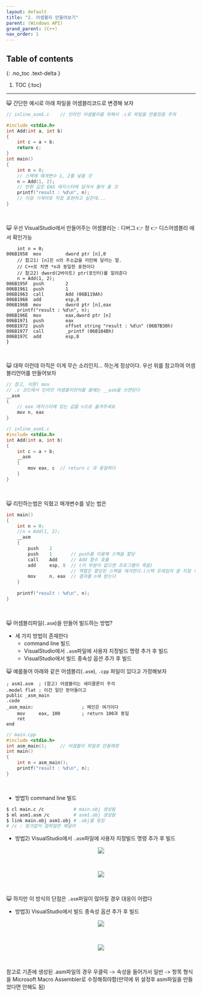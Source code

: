 ```yaml
---
layout: default
title: "2. 어셈블리 만들어보기"
parent: (Windows API)
grand_parent: (C++)
nav_order: 1
---
```


## Table of contents
{: .no_toc .text-delta }

1. TOC
{:toc}

---

😺 간단한 예시로 아래 파일을 어셈블리코드로 변경해 보자

```cpp
// inline_asm1.c    // 인라인 어셈블리를 위해서 .c로 파일을 만들었음 주의

#include <stdio.h>
int Add(int a, int b)
{
    int c = a + b;
    return c;
}
int main()
{
    int n = 0;
    // 스택에 매개변수 1, 2를 넣을 것
    n = Add(1, 2);
    // 반환 값은 EAX 레지스터에 담겨서 돌아 올 것
    printf("result : %d\n", n);
    // 이걸 기계어로 직접 표현하고 싶은데...
}
```

<br>

😺 우선 VisualStudio에서 만들어주는 어셈블리는 : 디버그 👉 창 👉 디스어셈블리 에서 확인가능

```
    int n = 0;
006B1958  mov         dword ptr [n],0  
    // 참고1) [n]은 n의 주소값을 리턴해 달라는 말.
    // C++로 치면 *n과 동일한 표현이다
    // 참고2) dword(2바이트) ptr(포인터)를 알려준다
    n = Add(1, 2);
006B195F  push        2  
006B1961  push        1  
006B1963  call        Add (06B119Ah)  
006B1968  add         esp,8  
006B196B  mov         dword ptr [n],eax  
    printf("result : %d\n", n);
006B196E  mov         eax,dword ptr [n]  
006B1971  push        eax  
006B1972  push        offset string "result : %d\n" (06B7B30h)  
006B1977  call        _printf (06B104Bh)  
006B197C  add         esp,8  
}
```

<br>

😺 대략 이런데 아직은 이게 무슨 소리인지... 하는게 정상이다. 우선 위를 참고하여 어셈블리언어를 만들어보자

```cpp
// 참고, 이론) mov
// .c 코드에서 인라인 어셈블리언어를 쓸때는 __asm을 쓰면된다 
__asm
{
    // eax 레지스터에 있는 값을 n으로 옮겨주세요
    mov n, eax
}
```

```cpp
// inline_asm1.c
#include <stdio.h>
int Add(int a, int b)
{
    int c = a + b;
    __asm
    {
        mov eax, c  // return c 과 동일하다
    }
}
```

<br>

😺 리턴하는법은 익혔고 매개변수를 넣는 법은

```cpp
int main()
{
    int n = 0;
    //n = Add(1, 2);
    __asm
    {
        push    2
        push    1       // push를 이용해 스택을 할당
        call    Add     // Add 함수 호출
        add     esp, 8  // (이 부분이 없으면 프로그램이 죽음) 
                        // 역할은 할당된 스택을 제거한다.(스택 프레임의 끝 지점 주소를 가리킨다고 보면 된다.)
        mov     n, eax  // 결과를 n에 받는다
    }
    
    printf("result : %d\n", n);
}
```

<br>

😺 어셈블리파일(`.asm`)을 만들어 빌드하는 방법?
* 세 가지 방법이 존재한다
    * command line 빌드
    * VisualStudio에서 `.asm`파일에 사용자 지정빌드 명령 추가 후 빌드
    * VisualStudio에서 빌드 종속성 옵션 추가 후 빌드

😺 예를들어 아래와 같은 어셈블리(`.asm`), `.cpp` 파일이 있다고 가정해보자

```
; asm1.asm  ; (참고) 어셈블리는 세미콜론이 주석
.model flat ; 이건 일단 받아들이고
public _asm_main
.code
_asm_main:                  ; 메인은 여기이다
    mov     eax, 100        ; return 100과 동일
    ret
end
```

```cpp
// main.cpp
#include <stdio.h>
int asm_main();     // 어셈블리 파일로 만들예정
int main()
{
    int n = asm_main();
    printf("result : %d\n", n);
}
```

<br>

* 방법1) command line 빌드

```bash
$ cl main.c /c           # main.obj 생성됨
$ ml asm1.asm /c         # asm1.obj 생성됨
$ link main.obj asm1.obj # .obj를 링킹
# /c : 링크없이 컴파일만 해달라
```

* 방법2) VisualStudio에서 `.asm`파일에 사용자 지정빌드 명령 추가 후 빌드

<p align="center">
  <img src="https://taehyungs-programming-blog.github.io/blog/assets/images/cpp/win32api/win32-2-1.png" style="border-radius:5%;border:1px solid #e6e1e8"/>
</p>

<br>

<p align="center">
  <img src="https://taehyungs-programming-blog.github.io/blog/assets/images/cpp/win32api/win32-2-2.png" style="border-radius:5%;border:1px solid #e6e1e8"/>
</p>

<br>

😺 하지만 이 방식의 단점은 `.asm`파일이 많아질 경우 대응이 어렵다

* 방법3) VisualStudio에서 빌드 종속성 옵션 추가 후 빌드

<p align="center">
  <img src="https://taehyungs-programming-blog.github.io/blog/assets/images/cpp/win32api/win32-2-3.png" style="border-radius:5%;border:1px solid #e6e1e8"/>
</p>

<br>

<p align="center">
  <img src="https://taehyungs-programming-blog.github.io/blog/assets/images/cpp/win32api/win32-2-4.png" style="border-radius:5%;border:1px solid #e6e1e8"/>
</p>

<br>

참고로 기존에 생성된 .asm파일의 경우 우클릭 -> 속성을 들어가서 일반 -> 항목 형식을 Microsoft Macro Assembler로 수정해줘야함(만약에 위 설정후 asm파일을 만들었다면 안해도 됨)
